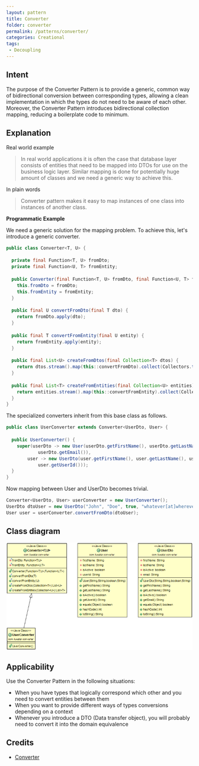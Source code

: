 ```yaml
---
layout: pattern
title: Converter
folder: converter
permalink: /patterns/converter/
categories: Creational
tags:
 - Decoupling
---
```


## Intent
The purpose of the Converter Pattern is to provide a generic, common way of bidirectional
conversion between corresponding types, allowing a clean implementation in which the types do not
need to be aware of each other. Moreover, the Converter Pattern introduces bidirectional collection
mapping, reducing a boilerplate code to minimum.

## Explanation

Real world example

> In real world applications it is often the case that database layer consists of entities that need to be mapped into DTOs for use on the business logic layer. Similar mapping is done for potentially huge amount of classes and we need a generic way to achieve this.

In plain words

> Converter pattern makes it easy to map instances of one class into instances of another class.

**Programmatic Example**

We need a generic solution for the mapping problem. To achieve this, let's introduce a generic converter.

```java
public class Converter<T, U> {

  private final Function<T, U> fromDto;
  private final Function<U, T> fromEntity;

  public Converter(final Function<T, U> fromDto, final Function<U, T> fromEntity) {
    this.fromDto = fromDto;
    this.fromEntity = fromEntity;
  }

  public final U convertFromDto(final T dto) {
    return fromDto.apply(dto);
  }

  public final T convertFromEntity(final U entity) {
    return fromEntity.apply(entity);
  }

  public final List<U> createFromDtos(final Collection<T> dtos) {
    return dtos.stream().map(this::convertFromDto).collect(Collectors.toList());
  }

  public final List<T> createFromEntities(final Collection<U> entities) {
    return entities.stream().map(this::convertFromEntity).collect(Collectors.toList());
  }
}
```

The specialized converters inherit from this base class as follows.

```java
public class UserConverter extends Converter<UserDto, User> {

  public UserConverter() {
    super(userDto -> new User(userDto.getFirstName(), userDto.getLastName(), userDto.isActive(),
            userDto.getEmail()),
        user -> new UserDto(user.getFirstName(), user.getLastName(), user.isActive(),
            user.getUserId()));
  }
}
```

Now mapping between User and UserDto becomes trivial.

```java
Converter<UserDto, User> userConverter = new UserConverter();
UserDto dtoUser = new UserDto("John", "Doe", true, "whatever[at]wherever.com");
User user = userConverter.convertFromDto(dtoUser);
```

## Class diagram
![alt text](./etc/converter.png "Converter Pattern")

## Applicability
Use the Converter Pattern in the following situations:

* When you have types that logically correspond which other and you need to convert entities between them
* When you want to provide different ways of types conversions depending on a context
* Whenever you introduce a DTO (Data transfer object), you will probably need to convert it into the domain equivalence

## Credits

* [Converter](http://www.xsolve.pl/blog/converter-pattern-in-java-8/)
